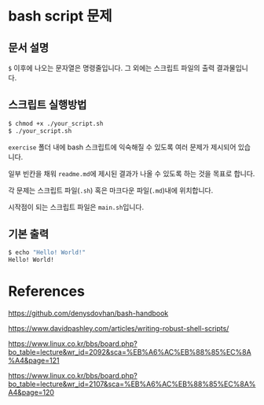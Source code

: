 # bash script 문제

## 문서 설명
`$` 이후에 나오는 문자열은 명령줄입니다. 그 외에는 스크립트 파일의 출력 결과물입니다.


## 스크립트 실행방법

```bash
$ chmod +x ./your_script.sh
$ ./your_script.sh
```


`exercise` 폴더 내에 bash 스크립트에 익숙해질 수 있도록 여러 문제가 제시되어 있습니다.

일부 빈칸을 채워 `readme.md`에 제시된 결과가 나올 수 있도록 하는 것을 목표로 합니다.

각 문제는 스크립트 파일(`.sh`) 혹은 마크다운 파일(`.md`)내에 위치합니다.

시작점이 되는 스크립트 파일은 `main.sh`입니다.


## 기본 출력
```bash
$ echo "Hello! World!"
Hello! World!
```


# References

https://github.com/denysdovhan/bash-handbook

https://www.davidpashley.com/articles/writing-robust-shell-scripts/

https://www.linux.co.kr/bbs/board.php?bo_table=lecture&wr_id=2092&sca=%EB%A6%AC%EB%88%85%EC%8A%A4&page=121

https://www.linux.co.kr/bbs/board.php?bo_table=lecture&wr_id=2107&sca=%EB%A6%AC%EB%88%85%EC%8A%A4&page=120

